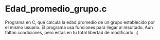 # Edad_promedio_grupo.c

Programa en C, que calcula la edad promedio de un grupo establecido por el mismo usuario.
El programa usa funciones para llegar al resultado.
Aun faltan condiciones, pero estas en tu total libertad de modificarlo.
:)

